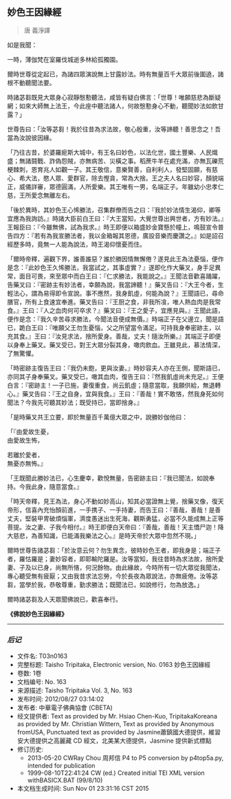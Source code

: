 ## 妙色王因緣經
>	唐 義淨譯

如是我聞：

一時，薄伽梵在室羅伐城逝多林給孤獨園。

爾時世尊從定起已，為諸四眾演說無上甘露妙法。時有無量百千大眾前後圍遶，諸根不動聽聞法要。

時諸苾芻既見大眾身心寂靜慇懃聽法，咸皆有疑白佛言：「世尊！唯願慈悲為斷疑網；如來大師無上法王，今此座中聽法諸人，何故慇懃身心不動，聽聞妙法如飲甘露？」

世尊告曰：「汝等苾芻！我於往昔為求法故，敬心殷重，汝等諦聽！善思念之！吾當為汝說彼因緣。

「乃往古昔，於婆羅痆斯大城中，有王名曰妙色，以法化世，國土豐樂、人民熾盛；無諸鬪戰、詐偽怨賊，亦無病苦、災橫之事。稻蔗牛羊在處充滿，亦無瓦礫荒梗棘刺，恩育兆人如觀一子。其王敬信，意樂賢善，自利利人，發堅固願，有慈心、希大法，愍人眾、愛群官，除去慳貪，常為大捨。王之夫人名曰妙容，顏貌端正，威儀詳審，眾德圓滿，人所愛樂。其王唯有一男，名端正子。年雖幼小忠孝仁慈，王所愛念無離左右。

「後於異時，其妙色王心悕勝法，召集群僚而告之曰：『我於妙法情生渴仰，卿等宜應為我詢訪。』時諸大臣前白王曰：『大王當知，大覺世尊出興世者，方有妙法。』王報臣曰：『今雖無佛，試為我求。』時王即便以箱盛妙金寶懸於幢上，鳴鼓宣令普告四方：『若有為我宣勝法者，我以金箱報其恩德，廣設音樂而慶讚之。』如是詔召經歷多時，竟無一人能為說法，時王渴仰懷憂而住。

「爾時帝釋，遍觀下界，誰善誰惡？誰於勝因情無懈倦？遂見此王為法憂惱，便作是念：『此妙色王久悕勝法，我當試之，其事虛實？』遂即化作大藥叉，身手足異常，面目可畏，來至眾中而白王曰：『仁求勝法，我能說之。』王聞法音歡喜踊躍，告藥叉曰：『密跡主有妙法者，幸願為說，我當諦聽！』藥叉告曰：『大王今者，生輕法心，謂為易得即令宣說。事不應然，我身飢虛，何能為說？』王聞語已，尋命膳官，所有上食速宜奉進。藥叉告曰：『王厨之食，非我所飡，唯人熱血肉是我常食。』王曰：『人之血肉何可卒求？』藥叉曰：『王之愛子，宜應見與。』王聞此語，便作是念：『我久辛苦尋求勝法，今聞法音便成無價。』時端正子在父邊立，聞是語已，跪白王曰：『唯願父王勿生憂惱，父之所望當令滿足。可持我身奉密跡主，以充其食。』王曰：『汝見求法，捨所愛身。善哉，丈夫！隨汝所樂。』其端正子即便以身奉上藥叉。藥叉受已，對王大眾分裂其身，噉肉飲血。王雖見此，慕法情深，了無驚懼。

「時密跡主復告王曰：『我仍未飽，更與汝妻。』時妙容夫人亦在王側，聞斯語已，亦同其子身奉藥叉。藥叉受已，噉其血肉，復告王曰：『然我飢虛尚未充足。』王便白言：『密跡主！一子已施，妻復重食，尚云飢虛；隨意當取，我願供給，無退轉心。』藥叉告曰：『王之自身，宜與我食。』王曰：『善哉！實不敢悋，然我身死如何聞法？今我先可聽其妙法；既受持已，當即捨身。』

「是時藥叉共王立要，即於無量百千萬億大眾之中，說勝妙伽他曰：

  「『由愛故生憂，    
  由愛故生怖，    
      
  若離於愛者，    
  無憂亦無怖。』    
  

「王既聞此勝妙法已，心生慶幸，歡悅無量，告密跡主曰：『我已聞法，如說奉持。今我此身，隨意當食。』

「時天帝釋，見王為法，身心不動如妙高山，知其必當證無上覺，捨藥叉像，復天帝形，信喜內充怡顏前進，一手携子、一手持妻，而告王曰：『善哉，善哉！是善丈夫，堅裝甲冑破煩惱軍，濟度愚迷出生死海，觀斯勇猛，必當不久能成無上正等菩提。汝之妻、子我今相付。』時王即便白天帝曰：『善哉，善哉！天主憍尸迦！降大慈悲，為善知識，已能滿我樂法之心。』是時天帝於大眾中忽然不現。」

爾時世尊告諸苾芻：「於汝意云何？勿生異念，彼時妙色王者，即我身是；端正子者，羅怙羅是；妻妙容者，即耶輸陀羅是。汝等當知，我往昔時為求法故，捨所愛妻、子及以已身，尚無所悋，何況餘物。由此緣故，今時所有一切大眾從我聞法，專心聽受無有疲厭；又由我昔求法忘勞，今於長夜為眾說法，亦無疲倦。汝等苾芻，當學於我，恭敬尊重，勤求勝法；既聞法已，如說修行，勿為放逸。」

爾時諸苾芻及人天眾聞佛說已，歡喜奉行。

**《佛說妙色王因緣經》**

* * *

###	*后记*
*  文件名: T03n0163
*  完整标题: Taisho Tripitaka, Electronic version, No. 0163 妙色王因緣經
*  卷数: 1卷
*  文档编号: No. 163
*  来源描述: Taisho Tripitaka Vol. 3, No. 163
*  发布时间: 2012/08/27 03:14:02
*  发布者: 中華電子佛典協會 (CBETA)
*  经文提供者: Text as provided by Mr. Hsiao Chen-Kuo, TripitakaKoreana as provided by Mr. Christian Wittern, Text as provided by Anonymous fromUSA, Punctuated text as provided by Jasmine蕭鎮國大德提供，維習安大德提供之高麗藏 CD 經文，北美某大德提供，Jasmine 提供新式標點
*  修订历史:
   * 2013-05-20 CWRay Chou 周邦信 P4 to P5 conversion by p4top5a.py, intended for publication
   * 1999-08-10T22:41:24 CW (ed.) Created initial TEI XML version withBASICX.BAT (99/8/10)
*  本文档生成时间: Sun Nov 01 23:31:16 CST 2015
    
